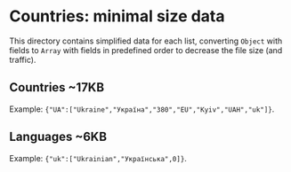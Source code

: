 # Countries: minimal size data

This directory contains simplified data for each list,
converting `Object` with fields to `Array` with fields in predefined order to decrease the file size (and traffic).

## Countries ~17KB

Example: `{"UA":["Ukraine","Україна","380","EU","Kyiv","UAH","uk"]}`.

## Languages ~6KB

Example: `{"uk":["Ukrainian","Українська",0]}`.
